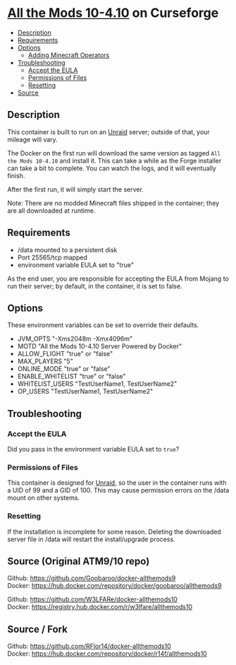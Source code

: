
# [All the Mods 10-4.10](https://www.curseforge.com/minecraft/modpacks/all-the-mods-10) on Curseforge
<!-- toc -->

- [Description](#description)
- [Requirements](#requirements)
- [Options](#options)
  * [Adding Minecraft Operators](#adding-minecraft-operators)
- [Troubleshooting](#troubleshooting)
  * [Accept the EULA](#accept-the-eula)
  * [Permissions of Files](#permissions-of-files)
  * [Resetting](#resetting)
- [Source](#source-original-atm9-repo)

<!-- tocstop -->

## Description

This container is built to run on an [Unraid](https://unraid.net) server; outside of that, your mileage will vary.


The Docker on the first run will download the same version as tagged `All the Mods 10-4.10` and install it.  This can take a while as the Forge installer can take a bit to complete.  You can watch the logs, and it will eventually finish.

After the first run, it will simply start the server.

Note: There are no modded Minecraft files shipped in the container; they are all downloaded at runtime.

## Requirements

* /data mounted to a persistent disk
* Port 25565/tcp mapped
* environment variable EULA set to "true"

As the end user, you are responsible for accepting the EULA from Mojang to run their server; by default, in the container, it is set to false.

## Options

These environment variables can be set to override their defaults.

* JVM_OPTS "-Xms2048m -Xmx4096m"
* MOTD "All the Mods 10-4.10 Server Powered by Docker"
* ALLOW_FLIGHT "true" or "false"
* MAX_PLAYERS "5"
* ONLINE_MODE "true" or "false"
* ENABLE_WHITELIST "true" or "false"
* WHITELIST_USERS "TestUserName1, TestUserName2"
* OP_USERS "TestUserName1, TestUserName2"

## Troubleshooting

### Accept the EULA
Did you pass in the environment variable EULA set to `true`?

### Permissions of Files
This container is designed for [Unraid](https://unraid.net), so the user in the container runs with a UID of 99 and a GID of 100.  This may cause permission errors on the /data mount on other systems.

### Resetting
If the installation is incomplete for some reason.  Deleting the downloaded server file in /data will restart the install/upgrade process.

## Source (Original ATM9/10 repo)
Github: https://github.com/Goobaroo/docker-allthemods9 <br />
Docker: https://hub.docker.com/repository/docker/goobaroo/allthemods9 <br />


Github: https://github.com/W3LFARe/docker-allthemods10 <br />
Docker: https://registry.hub.docker.com/r/w3lfare/allthemods10 <br />

## Source / Fork

Github: https://github.com/RFlor14/docker-allthemods10 <br />
Docker: https://hub.docker.com/repository/docker/r14f/allthemods10 <br />

